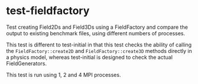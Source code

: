 test-fieldfactory
=================

Test creating Field2Ds and Field3Ds using a FieldFactory and compare the output
to existing benchmark files, using different numbers of processes.

This test is different to test-initial in that this test checks the ability of
calling the `FieldFactory::create2D` and `FieldFactory::create3D` methods
directly in a physics model, whereas test-initial is designed to check the
actual FieldGenerators.

This test is run using 1, 2 and 4 MPI processes.
